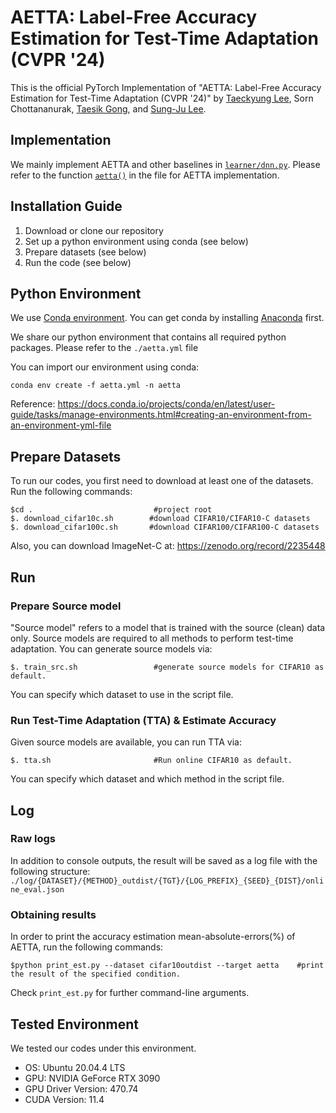 # AETTA: Label-Free Accuracy Estimation for Test-Time Adaptation (CVPR '24)

This is the official PyTorch Implementation of "AETTA: Label-Free Accuracy Estimation for Test-Time Adaptation (CVPR '24)" by [Taeckyung Lee](https://taeckyung.github.io/), Sorn Chottananurak, [Taesik Gong](https://taesikgong.com/), and [Sung-Ju Lee](https://sites.google.com/site/wewantsj/).

## Implementation

We mainly implement AETTA and other baselines in [`learner/dnn.py`](learner/dnn.py). Please refer to the function [`aetta()`](learner/dnn.py#L892) in the file for AETTA implementation.

## Installation Guide

1. Download or clone our repository
2. Set up a python environment using conda (see below)
3. Prepare datasets (see below)
4. Run the code (see below)

## Python Environment

We use [Conda environment](https://docs.conda.io/).
You can get conda by installing [Anaconda](https://www.anaconda.com/) first.

We share our python environment that contains all required python packages. Please refer to the `./aetta.yml` file

You can import our environment using conda:

    conda env create -f aetta.yml -n aetta

Reference: https://docs.conda.io/projects/conda/en/latest/user-guide/tasks/manage-environments.html#creating-an-environment-from-an-environment-yml-file

## Prepare Datasets

To run our codes, you first need to download at least one of the datasets. Run the following commands:

    $cd .                           #project root
    $. download_cifar10c.sh        #download CIFAR10/CIFAR10-C datasets
    $. download_cifar100c.sh       #download CIFAR100/CIFAR100-C datasets

Also, you can download ImageNet-C at: https://zenodo.org/record/2235448 

## Run

### Prepare Source model

"Source model" refers to a model that is trained with the source (clean) data only. Source models are required to all methods to perform test-time adaptation. You can generate source models via:

    $. train_src.sh                 #generate source models for CIFAR10 as default.

You can specify which dataset to use in the script file.

### Run Test-Time Adaptation (TTA) & Estimate Accuracy

Given source models are available, you can run TTA via:

    $. tta.sh                       #Run online CIFAR10 as default.

You can specify which dataset and which method in the script file.

## Log

### Raw logs

In addition to console outputs, the result will be saved as a log file with the following structure: `./log/{DATASET}/{METHOD}_outdist/{TGT}/{LOG_PREFIX}_{SEED}_{DIST}/online_eval.json`

### Obtaining results

In order to print the accuracy estimation mean-absolute-errors(%) of AETTA, run the following commands:

    $python print_est.py --dataset cifar10outdist --target aetta    #print the result of the specified condition.

Check `print_est.py` for further command-line arguments.

## Tested Environment

We tested our codes under this environment.

- OS: Ubuntu 20.04.4 LTS
- GPU: NVIDIA GeForce RTX 3090
- GPU Driver Version: 470.74
- CUDA Version: 11.4

